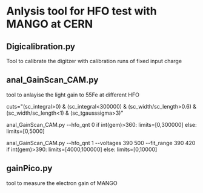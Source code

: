 # Anlysis tool for HFO test with MANGO at CERN

## Digicalibration.py

Tool to calibrate the digitzer with calibration runs of fixed input charge

## anal_GainScan_CAM.py

tool to anlayise the light gain to 55Fe at different HFO

cuts="(sc_integral>0) & (sc_integral<300000) & (sc_width/sc_length>0.6) & (sc_width/sc_length<1) & (sc_tgausssigma>3)"

anal_GainScan_CAM.py --hfo_qnt 0 
    if int(gem)>360: limits=[0,300000]
    else: limits=[0,5000]

anal_GainScan_CAM.py --hfo_qnt 1 --voltages 390 500 --fit_range 390 420
    if int(gem)>390: limits=[4000,100000]
    else: limits=[0,10000]

## gainPico.py

tool to measure the electron gain of MANGO